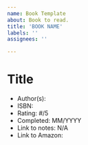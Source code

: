 ```yaml
---
name: Book Template
about: Book to read.
title: 'BOOK NAME'
labels: ''
assignees: ''

---
```


Title
=====
* Author(s): 
* ISBN: 
* Rating: #/5
* Completed: MM/YYYY
* Link to notes: N/A
* Link to Amazon: 
